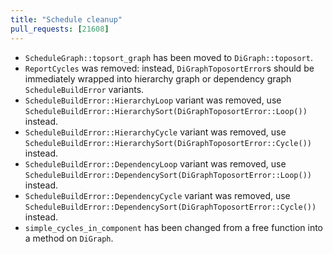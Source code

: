 ```yaml
---
title: "Schedule cleanup"
pull_requests: [21608]
---
```


- `ScheduleGraph::topsort_graph` has been moved to `DiGraph::toposort`.
- `ReportCycles` was removed: instead, `DiGraphToposortError`s should be immediately
  wrapped into hierarchy graph or dependency graph `ScheduleBuildError` variants.
- `ScheduleBuildError::HierarchyLoop` variant was removed, use `ScheduleBuildError::HierarchySort(DiGraphToposortError::Loop())` instead.
- `ScheduleBuildError::HierarchyCycle` variant was removed, use `ScheduleBuildError::HierarchySort(DiGraphToposortError::Cycle())` instead.
- `ScheduleBuildError::DependencyLoop` variant was removed, use `ScheduleBuildError::DependencySort(DiGraphToposortError::Loop())` instead.
- `ScheduleBuildError::DependencyCycle` variant was removed, use `ScheduleBuildError::DependencySort(DiGraphToposortError::Cycle())` instead.
- `simple_cycles_in_component` has been changed from a free function into a method on `DiGraph`.